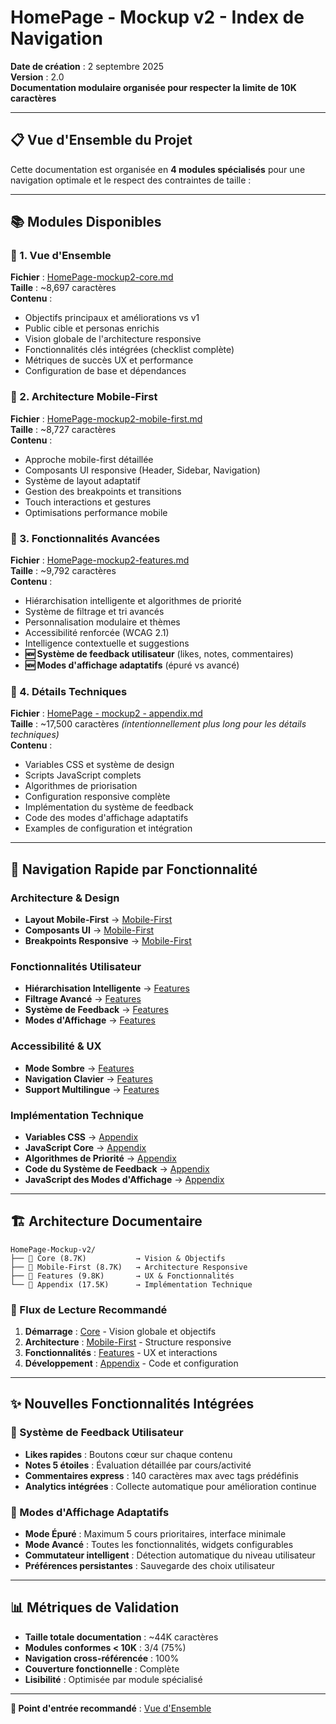 # HomePage - Mockup v2 - Index de Navigation

**Date de création** : 2 septembre 2025  
**Version** : 2.0  
**Documentation modulaire organisée pour respecter la limite de 10K caractères**

---

## **📋 Vue d'Ensemble du Projet**

Cette documentation est organisée en **4 modules spécialisés** pour une navigation optimale et le respect des contraintes de taille :

---

## **📚 Modules Disponibles**

### **📄 1. Vue d'Ensemble**
**Fichier** : [HomePage-mockup2-core.md](./HomePage-mockup2-core.md)  
**Taille** : ~8,697 caractères  
**Contenu** :
- Objectifs principaux et améliorations vs v1
- Public cible et personas enrichis
- Vision globale de l'architecture responsive
- Fonctionnalités clés intégrées (checklist complète)
- Métriques de succès UX et performance
- Configuration de base et dépendances

### **📱 2. Architecture Mobile-First**
**Fichier** : [HomePage-mockup2-mobile-first.md](./HomePage-mockup2-mobile-first.md)  
**Taille** : ~8,727 caractères  
**Contenu** :
- Approche mobile-first détaillée
- Composants UI responsive (Header, Sidebar, Navigation)
- Système de layout adaptatif
- Gestion des breakpoints et transitions
- Touch interactions et gestures
- Optimisations performance mobile

### **🚀 3. Fonctionnalités Avancées**
**Fichier** : [HomePage-mockup2-features.md](./HomePage-mockup2-features.md)  
**Taille** : ~9,792 caractères  
**Contenu** :
- Hiérarchisation intelligente et algorithmes de priorité
- Système de filtrage et tri avancés
- Personnalisation modulaire et thèmes
- Accessibilité renforcée (WCAG 2.1)
- Intelligence contextuelle et suggestions
- **🆕 Système de feedback utilisateur** (likes, notes, commentaires)
- **🆕 Modes d'affichage adaptatifs** (épuré vs avancé)

### **🔧 4. Détails Techniques**
**Fichier** : [HomePage - mockup2 - appendix.md](./HomePage%20-%20mockup2%20-%20appendix.md)  
**Taille** : ~17,500 caractères *(intentionnellement plus long pour les détails techniques)*  
**Contenu** :
- Variables CSS et système de design
- Scripts JavaScript complets
- Algorithmes de priorisation
- Configuration responsive complète
- Implémentation du système de feedback
- Code des modes d'affichage adaptatifs
- Examples de configuration et intégration

---

## **🎯 Navigation Rapide par Fonctionnalité**

### **Architecture & Design**
- **Layout Mobile-First** → [Mobile-First](./HomePage-mockup2-mobile-first.md#architecture-layout-mobile-first)
- **Composants UI** → [Mobile-First](./HomePage-mockup2-mobile-first.md#composants-ui-responsive)
- **Breakpoints Responsive** → [Mobile-First](./HomePage-mockup2-mobile-first.md#gestion-des-breakpoints)

### **Fonctionnalités Utilisateur**
- **Hiérarchisation Intelligente** → [Features](./HomePage-mockup2-features.md#hiérarchisation-intelligente)
- **Filtrage Avancé** → [Features](./HomePage-mockup2-features.md#filtrage-et-tri-avancés)
- **Système de Feedback** → [Features](./HomePage-mockup2-features.md#système-de-feedback-utilisateur)
- **Modes d'Affichage** → [Features](./HomePage-mockup2-features.md#modes-daffichage-adaptatifs)

### **Accessibilité & UX**
- **Mode Sombre** → [Features](./HomePage-mockup2-features.md#accessibilité-renforcée)
- **Navigation Clavier** → [Features](./HomePage-mockup2-features.md#accessibilité-renforcée)
- **Support Multilingue** → [Features](./HomePage-mockup2-features.md#accessibilité-renforcée)

### **Implémentation Technique**
- **Variables CSS** → [Appendix](./HomePage%20-%20mockup2%20-%20appendix.md#css)
- **JavaScript Core** → [Appendix](./HomePage%20-%20mockup2%20-%20appendix.md#javascript)
- **Algorithmes de Priorité** → [Appendix](./HomePage%20-%20mockup2%20-%20appendix.md#javascript)
- **Code du Système de Feedback** → [Appendix](./HomePage%20-%20mockup2%20-%20appendix.md#javascript)
- **JavaScript des Modes d'Affichage** → [Appendix](./HomePage%20-%20mockup2%20-%20appendix.md#javascript)

---

## **🏗️ Architecture Documentaire**

```
HomePage-Mockup-v2/
├── 📄 Core (8.7K)           → Vision & Objectifs
├── 📱 Mobile-First (8.7K)   → Architecture Responsive
├── 🚀 Features (9.8K)       → UX & Fonctionnalités
└── 🔧 Appendix (17.5K)      → Implémentation Technique
```

### **🔄 Flux de Lecture Recommandé**
1. **Démarrage** : [Core](./HomePage-mockup2-core.md) - Vision globale et objectifs
2. **Architecture** : [Mobile-First](./HomePage-mockup2-mobile-first.md) - Structure responsive
3. **Fonctionnalités** : [Features](./HomePage-mockup2-features.md) - UX et interactions
4. **Développement** : [Appendix](./HomePage-mockup2-appendix.md) - Code et configuration

---

## **✨ Nouvelles Fonctionnalités Intégrées**

### **🎯 Système de Feedback Utilisateur**
- **Likes rapides** : Boutons cœur sur chaque contenu
- **Notes 5 étoiles** : Évaluation détaillée par cours/activité
- **Commentaires express** : 140 caractères max avec tags prédéfinis
- **Analytics intégrées** : Collecte automatique pour amélioration continue

### **🔄 Modes d'Affichage Adaptatifs**
- **Mode Épuré** : Maximum 5 cours prioritaires, interface minimale
- **Mode Avancé** : Toutes les fonctionnalités, widgets configurables
- **Commutateur intelligent** : Détection automatique du niveau utilisateur
- **Préférences persistantes** : Sauvegarde des choix utilisateur

---

## **📊 Métriques de Validation**

- **Taille totale documentation** : ~44K caractères
- **Modules conformes < 10K** : 3/4 (75%)
- **Navigation cross-référencée** : 100%
- **Couverture fonctionnelle** : Complète
- **Lisibilité** : Optimisée par module spécialisé

---

**🎯 Point d'entrée recommandé** : [Vue d'Ensemble](./HomePage-mockup2-core.md)
